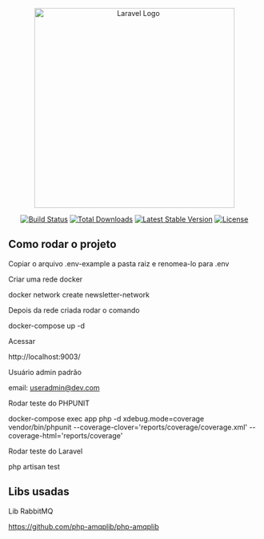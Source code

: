 <p align="center"><a href="https://laravel.com" target="_blank"><img src="https://raw.githubusercontent.com/laravel/art/master/logo-lockup/5%20SVG/2%20CMYK/1%20Full%20Color/laravel-logolockup-cmyk-red.svg" width="400" alt="Laravel Logo"></a></p>

<p align="center">
<a href="https://github.com/laravel/framework/actions"><img src="https://github.com/laravel/framework/workflows/tests/badge.svg" alt="Build Status"></a>
<a href="https://packagist.org/packages/laravel/framework"><img src="https://img.shields.io/packagist/dt/laravel/framework" alt="Total Downloads"></a>
<a href="https://packagist.org/packages/laravel/framework"><img src="https://img.shields.io/packagist/v/laravel/framework" alt="Latest Stable Version"></a>
<a href="https://packagist.org/packages/laravel/framework"><img src="https://img.shields.io/packagist/l/laravel/framework" alt="License"></a>
</p>


## Como rodar o projeto

Copiar o arquivo .env-example a pasta raiz e renomea-lo para .env

Criar uma rede docker 

docker network create newsletter-network

Depois da rede criada rodar o comando

docker-compose up -d

Acessar

http://localhost:9003/

Usuário admin padrão

email: useradmin@dev.com

Rodar teste do PHPUNIT

docker-compose exec app php -d xdebug.mode=coverage vendor/bin/phpunit --coverage-clover='reports/coverage/coverage.xml' --coverage-html='reports/coverage'

Rodar teste do Laravel

php artisan test

## Libs usadas

Lib RabbitMQ

https://github.com/php-amqplib/php-amqplib


